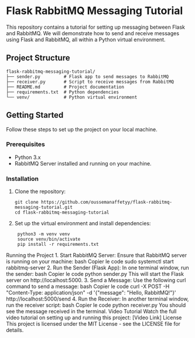 
# Flask RabbitMQ Messaging Tutorial

This repository contains a tutorial for setting up messaging between Flask and RabbitMQ. We will demonstrate how to send and receive messages using Flask and RabbitMQ, all within a Python virtual environment.

## Project Structure
```
flask-rabbitmq-messaging-tutorial/
├── sender.py         # Flask app to send messages to RabbitMQ
├── receiver.py       # Script to receive messages from RabbitMQ
├── README.md         # Project documentation
├── requirements.txt  # Python dependencies
└── venv/             # Python virtual environment
```
## Getting Started

Follow these steps to set up the project on your local machine.

### Prerequisites

- Python 3.x
- RabbitMQ Server installed and running on your machine.

### Installation

1. Clone the repository:
   ```
   git clone https://github.com/oussemanaffetyy/flask-rabbitmq-messaging-tutorial.git
   cd flask-rabbitmq-messaging-tutorial
   ```
2. Set up the virtual environment and install dependencies:
      ```
       python3 -m venv venv
       source venv/bin/activate
       pip install -r requirements.txt
      ```
Running the Project
    1. Start RabbitMQ Server: Ensure that RabbitMQ server is running on your machine:
       bash
       Copier le code
       sudo systemctl start rabbitmq-server
    2. Run the Sender (Flask App): In one terminal window, run the sender:
       bash
       Copier le code
       python sender.py
       This will start the Flask server on http://localhost:5000.
    3. Send a Message: Use the following curl command to send a message:
       bash
       Copier le code
       curl -X POST -H "Content-Type: application/json" -d '{"message": "Hello, RabbitMQ!"}' http://localhost:5000/send
    4. Run the Receiver: In another terminal window, run the receiver script:
       bash
       Copier le code
       python receiver.py
       You should see the message received in the terminal.
Video Tutorial
Watch the full video tutorial on setting up and running this project: [Video Link]
License
This project is licensed under the MIT License - see the LICENSE file for details.